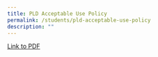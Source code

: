 ```yaml
---
title: PLD Acceptable Use Policy
permalink: /students/pld-acceptable-use-policy
description: ""
---
```

[Link to PDF](https://canberrasec.moe.edu.sg/qql/slot/u150/2021/Students/PLD%20Acceptable%20Use%20Policy/AUP_22%20Apr%2021.pdf)